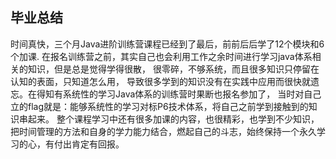 




## 毕业总结

时间真快，三个月Java进阶训练营课程已经到了最后，前前后后学了12个模块和6个加课.
在报名训练营之前，其实自己也会利用工作之余时间进行学习java体系相关的知识，但是总是觉得学得很散， 很零碎，不够系统，而且很多知识只停留在认知的表面，只知道怎么用，
导致很多学到的知识没有在实践中应用而很快就遗忘。在得知有系统性的学习Java体系的训练营时果断也报名参加了， 当时对自己立的flag就是：能够系统性的学习对标P6技术体系，将自己之前学到接触到的知识串起来。
整个课程学习中还有很多加课的内容，也很精彩，也学到不少知识，把时间管理的方法和自身的学力能力结合，燃起自己的斗志，始终保持一个永久学习的心，有付出肯定有回报。

